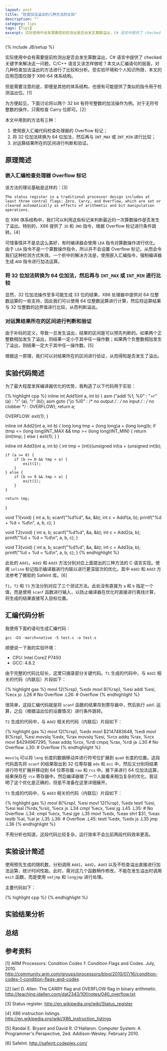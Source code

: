 ```yaml
---
layout: post
title: "检查加法溢出的几种方法的比较"
description: ""
category: tips
tags: [Tips]
excerpt: 实际使用中会有需要提前检测出是否会发生算数溢出，C# 语言中提供了 checked 关键字来解决这一问题，C/C++ 语言又该怎样做呢？本文从汇编语句的层面，对几种检查加法溢出的方法进行了比较和分析。受实验环境和个人知识所限，本文的应用范围仅限于 X86-64 体系结构。
---
```

{% include JB/setup %}

实际使用中会有需要提前检测出是否会发生算数溢出，C# 语言中提供了 checked 关键字来解决这一问题，C/C++ 语言又该怎样做呢？本文从汇编语句的层面，对几种检查加法溢出的方法进行了比较和分析。受实验环境和个人知识所限，本文的应用范围仅限于 X86-64 体系结构。

但是需要注意的是，即便是其他的体系结构，也很有可能提供了类似的指令用于检测溢出位。\[1\]

为方便起见，下面讨论将以两个 32 bit 有符号整数的加法操作为例。对于无符号整数的操作，只需检查 Carry 位即可。\[2\]

本文中用到的方法有三种：

1. 使用嵌入汇编代码检查处理器的 Overflow 标记；
1. 将 32 位加法转换为 64 位加法，然后再与 `INT_MAX` 或 `INT_MIN` 进行比较；
1. 对运算结果所在的区间进行判断和验证。

## 原理简述

### 嵌入汇编检查处理器 Overflow 标记

该方法的理论基础是这样的：\[3\]

    The status register in a traditional processor design includes at least three central flags: Zero, Carry, and Overflow, which are set or cleared automatically as effects of arithmetic and bit manipulation operations.

在 X86 体系结构中，我们可以利用这些标记来判断最近的一次算数操作是否发生了溢出。特别的，X86 提供了 `JO` 和 `JNO` 指令，根据 Overflow 标记进行条件跳转。\[4\]

可惜事情并不是总这么美好，有时编译器会使用 `LEA` 指令对算数操作进行优化。由于 `LEA` 指令不是一个算数操作指令，所以并不会设置 Overflow 标记，从而会令我们这种检测方式失效。一个折中的解决方法是，使用嵌入汇编指令，强制编译器生成 `ADD` 指令进行加法运算。

### 将 32 位加法转换为 64 位加法，然后再与 `INT_MAX` 或 `INT_MIN` 进行比较

显然，32 位加法操作至多可能生成 33 位的结果，X86 处理器中提供对 64 位整数运算的一些支持，因此我们可以使用 64 位整数运算进行计算，然后将运算结果与 32 位整数的边界值进行比较，从而判断溢出。

### 对运算结果所在的区间进行判断和验证

由于补码的定义，导致一旦发生溢出，结果的区间是可以预先判断的。如果两个正整数相加发生了溢出，则结果一定小于其中任一操作数；如果两个负整数相加发生了溢出，则结果一定大于其中任一操作数。\[5\]

根据这一原理，我们可以对结果所在的区间进行验证，从而得知是否发生了溢出。

## 实验代码简述

为了最大程度发挥编译器优化的优势，我构造了以下代码用于实验：

{% highlight cpp %}
inline int Add1(int a, int b)
{
    asm ("addl %1, %0"
        : "=r" (a)
        : "r" (a), "r" (b));
    asm goto ("jo %l0"
        : /* no output */
        : /* no input */
        : /* no clobber */
        : OVERFLOW);
    return a;

OVERFLOW:
    exit(1);
}

inline int Add2(int a, int b)
{
    long long tmp = (long long)a + (long long)b;
    if (tmp <= (long long)INT_MAX && tmp >= (long long)INT_MIN) {
        return (int)tmp;
    } else {
        exit(1);
    }
}

inline int Add3(int a, int b)
{
    int tmp = (int)((unsigned int)a + (unsigned int)b);

    if (a >= 0) {
        if (b >= 0 && tmp < a) {
            exit(1);
        }
    } else {
        if (b <= 0 && tmp > a) {
            exit(1);
        }
    }

    return tmp;
}

void T1(void) {
    int a, b;
    scanf("%d%d", &a, &b);
    int c = Add1(a, b);
    printf("%d + %d = %d\n", a, b, c);
}

void T2(void) {
    int a, b;
    scanf("%d%d", &a, &b);
    int c = Add2(a, b);
    printf("%d + %d = %d\n", a, b, c);
}

void T3(void) {
    int a, b;
    scanf("%d%d", &a, &b);
    int c = Add3(a, b);
    printf("%d + %d = %d\n", a, b, c);
}
{% endhighlight %}

此处的 `Add1`，`Add2` 和 `Add3` 方法分别对应上面提出的三种方法的 C 语言实现。使用 `inline` 标记指示编译器进行内联以进行更深层次的优化。其中 `Add2` 和 `Add3` 方法参考了微软的 SafeInt 库。\[6\]

`T1`，`T2` 和 `T3` 方法分别对应了三个测试方法。此处没有直接为 `a` 和 `b` 指定一个值，而是使用 `scanf` 函数进行输入，以防止编译器在优化时直接进行离线计算，将生成的结果直接写入目标位置。

## 汇编代码分析

我使用下面的语句生成汇编代码：

    gcc -O3 -march=native -S test.c -o test.s

顺便说一下我的实验环境：

- CPU: Intel Core2 P7450
- GCC: 4.8.2

由于完整的代码比较长，这里只摘录部分关键代码。`T1` 生成的代码中，与 `Add1` 相关的代码（内联后）片段如下：

{% highlight gas %}
	movl 12(%rsp), %edx
	movl 8(%rsp), %esi
	addl %esi, %ecx
	jo   .L26
	# No Overflow
.L26:
	# Overflow
{% endhighlight %}

很简单，这段汇编代码就是将 `scanf` 函数的结果存到寄存器中，然后执行 `addl` 运算，之后（根据溢出位的设置情况）进行条件跳转。

`T2` 生成的代码中，与 `Add2` 相关的代码（内联后）片段如下：

{% highlight gas %}
	movl   12(%rsp), %edx
	movl   $2147483648, %edi
	movl   8(%rsp), %esi
	movslq %edx, %rax
	movslq %esi, %rcx
	addq   %rax, %rcx
	movl   $4294967295, %eax
	addq   %rcx, %rdi
	cmpq   %rax, %rdi
	ja     .L30
	# No Overflow
.L30:
	# Overflow
{% endhighlight %}

`movslq` 可以将 `long` 长度的数据移动并进行符号位扩展到 `quad` 长度的位置。这段代码首先将 `scanf` 的结果取出到 32 位寄存器 `edx` 和 `esi` 中，然后又分别将结果进行符号扩展并移动到 64 位寄存器 `rax` 和 `rcx` 中。接下来进行 64 位加法运算，结果保存在 `rcx` 寄存器中。然后编译器做了一个人脑看来相当复杂的优化，我证明了这个优化是正确的，但是不准备在这里详细展开。

`T3` 生成的代码中，与 `Add3` 相关的代码（内联后）片段如下：

{% highlight gas %}
	movl	8(%rsp), %esi
	movl	12(%rsp), %edx
	testl	%esi, %esi
	leal	(%rdx,%rsi), %ecx
	js	.L34
	cmpl	%ecx, %esi
	jg	.L45
.L35:
    # No Overflow
.L34:
	cmpl	%ecx, %esi
	jge	.L35
	movl	%edx, %eax
	shrl	$31, %eax
	testb	%al, %al
	je	.L35
.L36:
    # Overflow
.L45:
	testl	%edx, %edx
	js	.L35
	jmp	.L36
{% endhighlight %}

不用分析也知道，这段代码比较复杂，运行效率不会比前两段代码效率更高。

## 实验设计简述

使用预先生成的随机数，分别调用 `Add1`，`Add2`，`Add3` 以及不检查溢出直接进行加法运算，统计时间性能。此时，需对这几个函数稍作修改，不能在发生溢出时调用 `exit` 函数，而是使用 `setjmp` 和 `longjmp` 进行处理。

主要代码如下：

{% highlight cpp %}
{% endhighlight %}

## 实验结果分析

## 总结

## 参考资料

\[1\] ARM Processors: Condition Codes 1: Condition Flags and Codes. July, 2010. http://community.arm.com/groups/processors/blog/2010/07/16/condition-codes-1-condition-flags-and-codes

\[2\] Ian! D. Allen. The CARRY flag and OVERFLOW flag in binary arithmetic. http://teaching.idallen.com/dat2343/10f/notes/040_overflow.txt

\[3\] Status register. http://en.wikipedia.org/wiki/Status_register

\[4\] X86 instruction listings. http://en.wikipedia.org/wiki/X86_instruction_listings

\[5\] Randal E. Bryant and David R. O'Hallaron. Computer System: A Programmer's Perspective, 2ed. Addison-Wesley. February 2010.

\[6\] SafeInt. http://safeint.codeplex.com/

